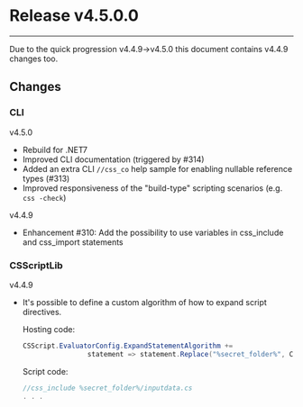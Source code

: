 # Release v4.5.0.0 

---

Due to the quick progression v4.4.9->v4.5.0 this document contains v4.4.9 changes too.

## Changes

### CLI

v4.5.0
- Rebuild for .NET7
- Improved CLI documentation (triggered by #314)
- Added an extra CLI `//css_co` help sample for enabling nullable reference types (#313)
- Improved responsiveness of the "build-type" scripting scenarios (e.g. `css -check`)

v4.4.9
-  Enhancement #310: Add the possibility to use variables in css_include and css_import statements


### CSScriptLib

v4.4.9

- It's possible to define a custom algorithm of how to expand script directives.

  Hosting code:
  ```C#
  CSScript.EvaluatorConfig.ExpandStatementAlgorithm += 
                  statement => statement.Replace("%secret_folder%", Config.PrivateFolder);
  ```
  
  Script code:
  ```c#
  //css_include %secret_folder%/inputdata.cs
  . . .
  ```





